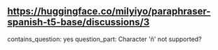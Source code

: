 ## https://huggingface.co/milyiyo/paraphraser-spanish-t5-base/discussions/3

contains_question: yes
question_part: Character 'ñ' not supported?